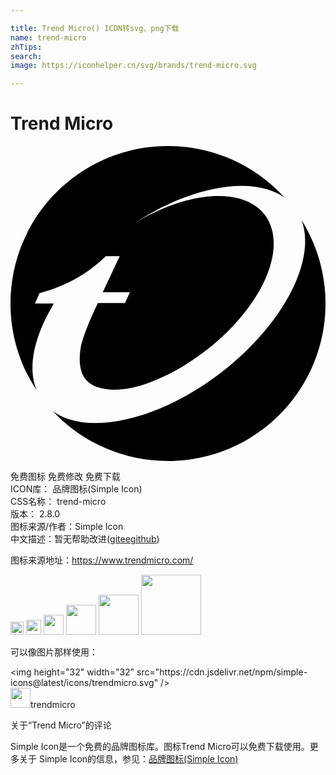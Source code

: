 ```yaml
---

title: Trend Micro() ICON转svg、png下载
name: trend-micro
zhTips: 
search: 
image: https://iconhelper.cn/svg/brands/trend-micro.svg

---
```


# Trend Micro  <small style="font-size: 60%;font-weight: 100"></small>

<div id="svg" class="svg-wrap">
<svg role="img" xmlns="http://www.w3.org/2000/svg" viewBox="0 0 24 24"><title>Trend Micro icon</title><path d="M12 0C5.38 0 0 5.37 0 12C0 14.45 .734 16.72 2 18.62C1.5 17.45 1.58 15.94 2.19 14.29L2.2 14.25L2.25 14.12L2.3 14L2.32 13.95C2.54 13.4 2.82 12.83 3.16 12.26C3.21 12.16 3.25 12.07 3.3 12L1.86 12L2.21 11.21C3.4 10.88 5.38 10.22 7.27 8.39L7.32 8.39H8.32L7.03 11.14L9.1 11.14L8.72 11.96L6.66 11.96S5.69 13.9 5.36 15.28C5.11 16.82 5.36 18 6.74 18.41C7.59 18.67 8.66 18.61 9.81 18.29C12.5 17.45 15.34 15.62 17.43 13.18C20.87 9.19 20.94 5.1 17.58 4.05C15.43 3.38 12.39 4.13 9.58 5.8C13.08 3.54 16.94 2.5 19.59 3.31C20.09 3.46 20.53 3.68 20.89 3.94A11.97 11.97 0 0 0 12 0M22.17 5.63C23 7.81 21.97 11.07 19.2 14.29C15.04 19.13 8.47 22.05 4.5 20.83A4.46 4.46 0 0 1 3.24 20.21A11.96 11.96 0 0 0 12 24C18.63 24 24 18.63 24 12C24 9.66 23.33 7.5 22.17 5.63Z"/></svg>
</div>
<detail full-name='trend-micro'></detail>

<div class="detail-page">
<p>
<span><span class="badge-success badge">免费图标</span> <span class="badge-success badge">免费修改</span>  <span class="badge-success badge">免费下载</span> </span>
<br/>
<span>
ICON库：
<span class="badge-secondary badge">品牌图标(Simple Icon)</span> 
</span>
<br/>
<span>
CSS名称：
<span class="badge-secondary badge">trend-micro</span> 
</span>

<br/>
<span>
版本：
<span class="badge-secondary badge">2.8.0</span> 
</span>
<br/>
<span>图标来源/作者：<span class="badge-light badge">Simple Icon</span></span> 
<br/>
<span class="zh-detail">中文描述：暂无<span class="help-link"><span>帮助改进</span>(<a href="https://gitee.com/liuwave/icon-helper/edit/master/json/brands/trend-micro.json" target="_blank" rel="noopener noreferrer">gitee</a><a href="https://github.com/liuwave/icon-helper/edit/master/json/brands/trend-micro.json" target="_blank" rel="noopener noreferrer">github</a></span>)</span><br/>
</p>
</div><div class="description description alert alert-light"><p>图标来源地址：<a href="https://www.trendmicro.com/" target="_blank" rel="noopener noreferrer">https://www.trendmicro.com/</a></p></div>
<div class="alert alert-dark">
<img height="21" width="21" src="https://cdn.jsdelivr.net/npm/simple-icons@latest/icons/trendmicro.svg" />
<img height="24" width="24" src="https://cdn.jsdelivr.net/npm/simple-icons@latest/icons/trendmicro.svg" />
<img height="32" width="32" src="https://cdn.jsdelivr.net/npm/simple-icons@latest/icons/trendmicro.svg" />
<img height="48" width="48" src="https://cdn.jsdelivr.net/npm/simple-icons@latest/icons/trendmicro.svg" />
<img height="64" width="64" src="https://cdn.jsdelivr.net/npm/simple-icons@latest/icons/trendmicro.svg" />
<img height="96" width="96" src="https://cdn.jsdelivr.net/npm/simple-icons@latest/icons/trendmicro.svg" />

</div>
<div>
  <p>可以像图片那样使用：    
  </p>
  <div class="alert alert-primary" style="font-size: 14px">
    &lt;img height="32" width="32" src="https://cdn.jsdelivr.net/npm/simple-icons@latest/icons/trendmicro.svg" /&gt;
    <copy-btn content='<img height="32" width="32" src="https://cdn.jsdelivr.net/npm/simple-icons@latest/icons/trendmicro.svg" />'></copy-btn>
  </div>
  <div class="alert alert-secondary">
    <img height="32" width="32" src="https://cdn.jsdelivr.net/npm/simple-icons@latest/icons/trendmicro.svg" />trendmicro
    <copy-btn content="trendmicro" btn-title="复制图标名称"></copy-btn>
  </div>
</div>

<Vssue title="关于“Trend Micro”的评论" >关于“Trend Micro”的评论</Vssue>


<div><p>Simple Icon是一个免费的品牌图标库。图标Trend Micro可以免费下载使用。更多关于  Simple Icon的信息，参见：<a target="_blank" href="https://iconhelper.cn/brands.html">品牌图标(Simple Icon)</a>
</p></div>
